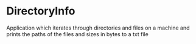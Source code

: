 # DirectoryInfo
Application which iterates through directories and files on a machine and prints the paths of the files and sizes in bytes to a txt file
